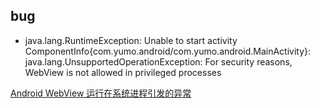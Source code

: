 ## bug

* java.lang.RuntimeException: Unable to start activity ComponentInfo{com.yumo.android/com.yumo.android.MainActivity}: java.lang.UnsupportedOperationException: For security reasons, WebView is not allowed in privileged processes

[Android WebView 运行在系统进程引发的异常](https://www.jianshu.com/p/e71761597697)


